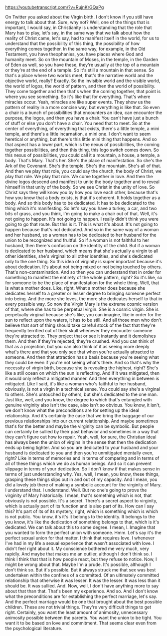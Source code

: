 https://youtubetranscript.com/?v=RujnKrGQaPg

 On Twitter you asked about the Virgin birth. I don't know if you still have energy to talk about that. Sure, why not? Well, one of the things that is important, I would say, in Christianity is understanding that the role that Mary has to play, let's say, in the same way that we talk about how the reality of Christ came, let's say, had to manifest itself in the world, for us to understand that the possibility of this thing, the possibility of how everything comes together. In the same way, for example, in the Old Testament, you have theophanies, you have places where God and humanity meet. So on the mountain of Moses, in the temple, in the Garden of Eden as well, so you have these, they're usually at the top of a mountain or they're at the end of a temple. So it's still a mountain in that sense. So that's a place where two worlds meet, that's the narrative world and the objective world, really? Exactly. So the invisible world and the visible world, the world of logos, the world of pattern, and then the world of possibility. They come together and then that's when the coming together, that point is where you see something. So it's like that for everything. That's where miracles occur. Yeah, miracles are like super events. They show us the pattern of reality in a more concise way, but everything is like that. So even a chair is a bunch of possibilities that encounters an idea, can encounter the purpose, the logos, and then you have a chair. You can't have just a bunch of stuff or else you don't have a chair. You need that to meet. So at the center of everything, of everything that exists, there's a little temple, a mini temple, and there's a little incarnation, a mini one. I don't want to seem heretical or anything, but there's this little mini thing that happens. And so that aspect has a lower part, which is the nexus of possibilities, the coming together possibilities, and then this thing, this logo switch comes down. So this nexus of possibilities, you could call it a mountain, a house, a temple, a body. That's Mary. That's her. She's the place of manifestation. So she's the Ark of the Covenant. She's the temple. She's the mountain. She's all of that. And then we play that role, you could say the church, the body of Christ, we play that role. We play that role. We come together in love. And then the divine logos descend and manifest to unite the body together and to reveal himself in that unity of the body. So we see Christ in the unity of love. So Christ says they will know you by how you love each other, because that's how you know that a body exists, is that it's coherent. It holds together as a body. And so this body has to be dedicated. It has to be dedicated to the thing which it's manifesting. So let's say you have a turkey, a car, and two bits of grass, and you think, I'm going to make a chair out of that. Well, it's not going to happen. It's not going to happen. I really didn't think you were going to go that route. But this is it. This is what it's about. It's not going to happen because that's not dedicated. And so in the same way of a woman and her husband, so a woman has to be dedicated to her husband for the union to be recognized and fruitful. So if a woman is not faithful to her husband, then there's confusion on the identity of the child. But if a woman is dedicated to her husband, which means that she's actually a virgin to all other identities, she's virginal to all other identities, and she's dedicated only to the one thing. So this idea of virginity is super important because it's about dedication. It's about not being mixed or not being touched by others. That's non-contamination. And so then you can understand that in order for something to manifest the entirety of the whole pattern, right? So it's like, so for someone to be the place of manifestation for the whole thing. Well, that is what a mother does. Like, right. What a mother does because she dedicates herself to a greater or lesser degree to bringing someone perfect into being. And the more she loves, the more she dedicates herself to that in every possible way. So now the Virgin Mary is the extreme cosmic version of that, where she has to be perpetual virgin. She is a cosmic virgin. She is perpetually virginal because she's like, you can imagine, like in order for the sun to reflect upon the waters, it has to be still. And all those men who don't believe that sort of thing should take careful stock of the fact that they're frequently terrified out of their skull whenever they encounter someone they're attracted to. They project that or see it instantly and it demolishes them. And then if they're rejected, they're crushed. And you can think of that as a projection, but you can also think of it as seeing more deeply what's there and that you only see that when you're actually attracted to someone. And then that attraction has a basis because you're seeing what they could be even if you're not seeing what's there. And so that's why the necessity of virgin birth, because she is revealing the highest, right? She's like a still ocean on which the sun is reflecting. And if it was mitigated, then it would only reflect a mitigated manner. And then everything in between is mitigated. Like I said, it's like a woman who's faithful to her husband, obviously, is not a virgin in a technical sense. You could say she's a virginal to others. She's untouched by others, but she's dedicated to the one man. Just like, well, and you know, the degree to which that's entangled with genuine virginity also isn't the case, also isn't so obvious. You know, it isn't, we don't know what the preconditions are for setting up the ideal relationship. And it's certainly the case that we bring the baggage of our previous relationships into our current relationship. And maybe sometimes that's for the better and maybe the virginity can be symbolic. But people can certainly be sullied by their past behavior and sometimes in a way that they can't figure out how to repair. Yeah, well, for sure, the Christian ideal has always been the union of virgins in the sense that then the dedication ends up being tighter. And so you are dedicated to your husband and your husband is dedicated to you and then you're unmitigated mentally even, right? Like in terms of memories and in terms of comparing and in terms of all of these things which we do as human beings. And so it can prevent slippage in terms of your dedication. So I don't know if that makes sense in terms of just understanding why. Yes, well, I mean, you know, these things, grasping these things slips out in and out of my capacity. And I mean, you did a lovely job there of making a symbolic account for the virginity of Mary. I understand that. I understand. Well. But no one's going to prove the virginity of Mary historically. I mean, that's something which is not, that obviously is not possible. It's a secret. There's a secret aspect to virginity, which is actually part of its function and is also part of its. How can I say this? It's part of its of its mystery, right, which is something which is which is not public. You know, it's it's it belongs to the identity. It belongs to the you know, it's like the dedication of something belongs to that, which is it's dedicated. We can talk about this to some degree. I mean, I. Imagine that you wanted to form the perfect union with someone. Hmm. Let's say it's the perfect sexual union for that matter. I think that requires love. I whenever I've had in my life a sexual experience that wasn't associated with love. I didn't feel right about it. My conscience bothered me very much, very rapidly. And maybe that makes me an outlier, although I don't think so. I think I think that that is how people react, but they refuse to notice. Now, I might be wrong about that. Maybe I'm a prude. It's possible, although I don't think so. But it's possible. But it always struck me that sex was best undertaken within the confines of a committed. Of an ultimately committed relationship that otherwise it was lesser. It was the lesser. It was less than it should be. It was sullied. And. Now, well, I don't have anything more to say about that than that. That's been my experience. And so. And I don't know what the preconditions are for establishing the perfect marriage, let's say. And the perfect marriage would be one that brought about the best possible children. These are not trivial things. They're very difficult things to get right. Certainly, you want the least amount of animosity, unnecessary animosity possible between the parents. You want the union to be tight. You want it to be based on love and commitment. That seems clear even from the psychological literature.